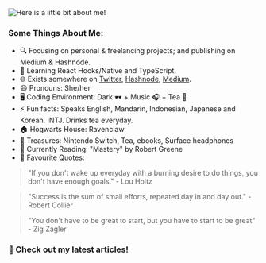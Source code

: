 <img src="https://github.com/victoria-lo/victoria-lo/blob/master/myGif.gif" alt="Here is a little bit about me!">

### Some Things About Me:

- 🔍 Focusing on personal & freelancing projects; and publishing on Medium & Hashnode.
- 🌱 Learning React Hooks/Native and TypeScript.
- 🌐 Exists somewhere on [Twitter](https://twitter.com/lo_victoria2666), [Hashnode](https://lo-victoria.com/), [Medium](https://medium.com/@victoria2666).
- 😄 Pronouns: She/her
- 🖥️ Coding Environment: Dark 🕶️ + Music 🎧 + Tea 🍵
- ⚡ Fun facts: Speaks English, Mandarin, Indonesian, Japanese and Korean. INTJ. Drinks tea everyday.
- 🏠 Hogwarts House: Ravenclaw
- 💎 Treasures: Nintendo Switch, Tea, ebooks, Surface headphones
- 📖 Currently Reading: "Mastery" by Robert Greene
- 💬 Favourite Quotes: 
> "If you don't wake up everyday with a burning desire to do things, you don't have enough goals." - Lou Holtz

> "Success is the sum of small efforts, repeated day in and day out." - Robert Collier

> "You don't have to be great to start, but you have to start to be great"  - Zig Zagler

### 📝 Check out my latest articles!
<!-- BLOG:START -->
<!-- BLOG:END -->
